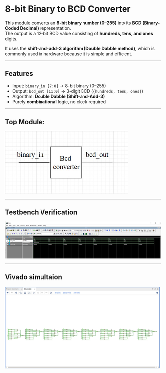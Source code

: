 # 8-bit Binary to BCD Converter

This module converts an **8-bit binary number (0–255)** into its **BCD (Binary-Coded Decimal)** representation.  
The output is a 12-bit BCD value consisting of **hundreds, tens, and ones** digits.  

It uses the **shift-and-add-3 algorithm (Double Dabble method)**, which is commonly used in hardware because it is simple and efficient.

---

##  Features
- Input: `binary_in [7:0]` → 8-bit binary (0–255)
- Output: `bcd_out [11:0]` → 3-digit BCD (`{hundreds, tens, ones}`)
- Algorithm: **Double Dabble (Shift-and-Add-3)**
- Purely **combinational** logic, no clock required

---
## Top Module:

![top module bcd converter](images/bcd_converter_top.png) 

---
##  Testbench Verification
![test module bcd converter](images/bcd_converter.png) 

---

## Vivado simultaion
![binary_to_bcd](images/binary_to_bcd.png)

